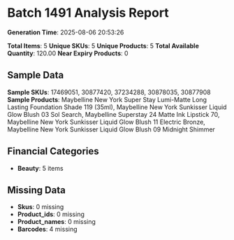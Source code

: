 # Batch 1491 Analysis Report

**Generation Time**: 2025-08-06 20:53:26

**Total Items**: 5
**Unique SKUs**: 5
**Unique Products**: 5
**Total Available Quantity**: 120.00
**Near Expiry Products**: 0

## Sample Data
**Sample SKUs**: 17469051, 30877420, 37234288, 30878035, 30877908
**Sample Products**: Maybelline New York Super Stay Lumi-Matte Long Lasting Foundation Shade 119 (35ml), Maybelline New York Sunkisser Liquid Glow Blush 03 Sol Search, Maybelline Superstay 24 Matte Ink Lipstick 70, Maybelline New York Sunkisser Liquid Glow Blush 11 Electric Bronze, Maybelline New York Sunkisser Liquid Glow Blush 09 Midnight Shimmer

## Financial Categories
- **Beauty**: 5 items

## Missing Data
- **Skus**: 0 missing
- **Product_ids**: 0 missing
- **Product_names**: 0 missing
- **Barcodes**: 4 missing
